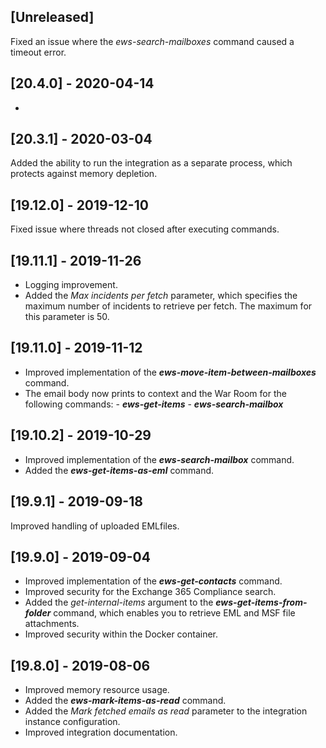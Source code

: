 ## [Unreleased]
Fixed an issue where the *ews-search-mailboxes* command caused a timeout error.

## [20.4.0] - 2020-04-14
-


## [20.3.1] - 2020-03-04
Added the ability to run the integration as a separate process, which protects against memory depletion.

## [19.12.0] - 2019-12-10
Fixed issue where threads not closed after executing commands.

## [19.11.1] - 2019-11-26
- Logging improvement.
- Added the *Max incidents per fetch* parameter, which specifies the maximum number of incidents to retrieve per fetch. The maximum for this parameter is 50.

## [19.11.0] - 2019-11-12
  - Improved implementation of the ***ews-move-item-between-mailboxes*** command.
  -  The email body now prints to context and the War Room for the following commands:
    - ***ews-get-items***
    - ***ews-search-mailbox***

## [19.10.2] - 2019-10-29
- Improved implementation of the ***ews-search-mailbox*** command.
- Added the ***ews-get-items-as-eml*** command.

## [19.9.1] - 2019-09-18
Improved handling of uploaded EMLfiles.

## [19.9.0] - 2019-09-04
- Improved implementation of the ***ews-get-contacts*** command.
- Improved security for the  Exchange 365 Compliance search.
- Added the *get-internal-items* argument to the ***ews-get-items-from-folder*** command, which enables you to retrieve EML and MSF file attachments.
- Improved security within the Docker container.


## [19.8.0] - 2019-08-06
  - Improved memory resource usage.
  - Added the ***ews-mark-items-as-read*** command.
  - Added the *Mark fetched emails as read* parameter to the integration instance configuration. 
  - Improved integration documentation.

